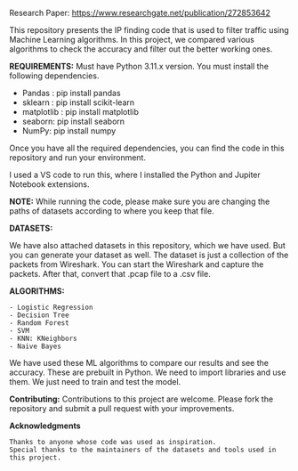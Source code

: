 Research Paper: https://www.researchgate.net/publication/272853642

This repository presents the IP finding code that is used to filter traffic using Machine Learning algorithms.
In this project, we compared various algorithms to check the accuracy and filter out the better working ones.

**REQUIREMENTS:**
Must have Python 3.11.x version.
You must install the following dependencies.
 - Pandas : pip install pandas
 - sklearn : pip install scikit-learn
 - matplotlib : pip install matplotlib
 - seaborn: pip install seaborn
 - NumPy: pip install numpy

Once you have all the required dependencies, you can find the code in this repository and run your environment.

I used a VS code to run this, where I installed the Python and Jupiter Notebook extensions.

**NOTE:**
While running the code, please make sure you are changing the paths of datasets according to where you keep that file.

**DATASETS:**

We have also attached datasets in this repository, which we have used. 
But you can generate your dataset as well. The dataset is just a collection of the packets from Wireshark. You can start the Wireshark and capture the packets. After that, convert that .pcap file to a .csv file.

**ALGORITHMS:**

    - Logistic Regression
    - Decision Tree
    - Random Forest
    - SVM
    - KNN: KNeighbors
    - Naive Bayes
    
We have used these ML algorithms to compare our results and see the accuracy.
These are prebuilt in Python. We need to import libraries and use them.
We just need to train and test the model.

**Contributing:** 
Contributions to this project are welcome. Please fork the repository and submit a pull request with your improvements.

**Acknowledgments**

    Thanks to anyone whose code was used as inspiration.
    Special thanks to the maintainers of the datasets and tools used in this project.

